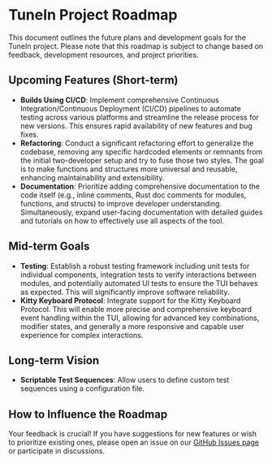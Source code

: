 # TuneIn Project Roadmap

This document outlines the future plans and development goals for the TuneIn project. Please note that this roadmap is subject to change based on feedback, development resources, and project priorities.

## Upcoming Features (Short-term)

* **Builds Using CI/CD**: Implement comprehensive Continuous Integration/Continuous Deployment (CI/CD) pipelines to automate testing across various platforms and streamline the release process for new versions. This ensures rapid availability of new features and bug fixes.
* **Refactoring**: Conduct a significant refactoring effort to generalize the codebase, removing any specific hardcoded elements or remnants from the initial two-developer setup and try to fuse those two styles. The goal is to make functions and structures more universal and reusable, enhancing maintainability and extensibility.
* **Documentation**: Prioritize adding comprehensive documentation to the code itself (e.g., inline comments, Rust doc comments for modules, functions, and structs) to improve developer understanding. Simultaneously, expand user-facing documentation with detailed guides and tutorials on how to effectively use all aspects of the tool.

## Mid-term Goals

* **Testing**: Establish a robust testing framework including unit tests for individual components, integration tests to verify interactions between modules, and potentially automated UI tests to ensure the TUI behaves as expected. This will significantly improve software reliability.
* **Kitty Keyboard Protocol**: Integrate support for the Kitty Keyboard Protocol. This will enable more precise and comprehensive keyboard event handling within the TUI, allowing for advanced key combinations, modifier states, and generally a more responsive and capable user experience for complex interactions.

## Long-term Vision

* **Scriptable Test Sequences**: Allow users to define custom test sequences using a configuration file.

## How to Influence the Roadmap

Your feedback is crucial! If you have suggestions for new features or wish to prioritize existing ones, please open an issue on our [GitHub Issues page](https://github.com/BakxY/TuneIn/issues) or participate in discussions.